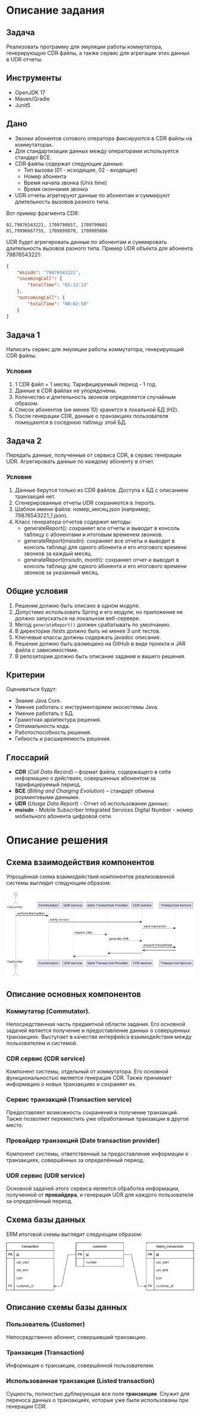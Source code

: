 # Описание задания

## Задача

Реализовать программу для эмуляции работы коммутатора, генерирующую CDR файлы, а также сервис для агрегации этих данных в UDR отчеты.

## Инструменты

- OpenJDK 17
- Maven/Gradle
- Junit5

## Дано

- Звонки абонентов сотового оператора фиксируются в CDR файлы на коммутаторах.
- Для стандартизации данных между операторами используется стандарт BCE.
- CDR файлы содержат следующие данные:
  - Тип вызова (01 - исходящие, 02 - входящие)
  - Номер абонента
  - Время начала звонка (Unix time)
  - Время окончания звонка
- UDR отчеты агрегируют данные по абонентам и суммируют длительность вызовов разного типа.

Вот пример фрагмента CDR:

```
02,79876543221, 1709798657, 1709799601
01,79996667755, 1709899870, 1709905806
```

UDR будет агрегировать данные по абонентам и суммировать длительность вызовов разного типа. Пример UDR объекта для абонента 79876543221:

```json
{
    "msisdn": "79876543221",
    "incomingCall": {
        "totalTime": "02:12:13"
    },
    "outcomingCall": {
        "totalTime": "00:02:50"
    }
}
```

## Задача 1

Написать сервис для эмуляции работы коммутатора, генерирующий CDR файлы.

### Условия

1. 1 CDR файл = 1 месяц. Тарифицируемый период - 1 год.
2. Данные в CDR файлах не упорядочены.
3. Количество и длительность звонков определяется случайным образом.
4. Список абонентов (не менее 10) хранится в локальной БД (H2).
5. После генерации CDR, данные о транзакциях пользователя помещаются в соседнюю таблицу этой БД.

## Задача 2

Передать данные, полученные от сервиса CDR, в сервис генерации UDR. Агрегировать данные по каждому абоненту в отчет.

### Условия

1. Данные берутся только из CDR файлов. Доступа к БД с описанием транзакций нет.
2. Сгенерированные отчеты UDR сохраняются в /reports.
3. Шаблон имени файла: номер_месяц.json (например, 79876543221_1.json).
4. Класс генератора отчетов содержит методы:
   - generateReport(): сохраняет все отчеты и выводит в консоль таблицу с абонентами и итоговым временем звонков.
   - generateReport(msisdn): сохраняет все отчеты и выводит в консоль таблицу для одного абонента и его итогового времени звонков за каждый месяц.
   - generateReport(msisdn, month): сохраняет отчет и выводит в консоль таблицу для одного абонента и его итогового времени звонков за указанный месяц.

## Общие условия

1. Решение должно быть описано в одном модуле.
2. Допустимо использовать Spring и его модули, но приложение не должно запускаться на локальном веб-сервере.
3. Метод `generateReport()` должен срабатывать по умолчанию.
4. В директории /tests должно быть не менее 3 unit тестов.
5. Ключевые классы должны содержать javadoc описание.
6. Решение должно быть размещено на GitHub в виде проекта и JAR файла с зависимостями.
7. В репозитории должно быть описание задания и вашего решения.

## Критерии

Оцениваться будут:

- Знание Java Core.
- Умение работать с инструментарием экосистемы Java.
- Умение работать с БД.
- Грамотная архитектура решения.
- Оптимальность кода.
- Работоспособность решения.
- Гибкость и расширяемость решения.

## Глоссарий

- **CDR** (*Call Data Record*) – формат файла, содержащего в себе информацию о действиях, совершенных абонентом за тарифицируемый период.
- **BCE** (*Billing and Charging Evolution*) – стандарт обмена роуминговыми данными.
- **UDR** (*Usage Data Report*) - Отчет об использовании данных;
- **msisdn**  - Mobile Subscriber Integrated Services Digital Number - номер мобильного абонента цифровой сети.

# Описание решения

## Схема взаимодействия компонентов

Упрощённая схема взаимодействия компонентов реализованной системы выглядит следующим образом:

![interaction](/img/interaction.png)

## Описание основных компонентов

### Коммутатор (Commutator).
Непосредственная часть предметной области задания. Его основной задачей является получение и предоставление данных о совершенных транзакциях. Выступает в качестве интерфейса взаимодействия между пользователем и системой.

### CDR сервис (CDR service)
Компонент системы, отдельный от коммутатора. Его основной функциональностью является генерация CDR. Также принимает информацию о новых транзакциях и сохраняет их.

### Сервис транзакций (Transaction service)
Предоставляет возможность сохранения и получение транзакций. Также позволяет переместить уже обработанные транзакции в другое место.

### Провайдер транзакций (Date transaction provider)
Компонент системы, ответственный за предоставление информации о транзакциях, совершённых за определённый период.

### UDR сервис (UDR service)
Основной задачей этого сервиса является обработка информации, полученной от **провайдера**, и генерация UDR для каждого пользователя за определённый период.

## Схема базы данных

ERM итоговой схемы выглядит следующим образом:

![schema](/img/schema.png)

## Описание схемы базы данных

### Пользователь (Customer)
Непосредственно абонент, совершивший транзакцию.

### Транзакция (Transaction)
Информация о транзакции, совершённой пользователем.

### Использованная транзакция (Listed transaction)
Сущность, полностью дублирующая все поля **транзакции**. Служит для переноса данных о транзакциях, которые уже были использованы при генерации CDR.
